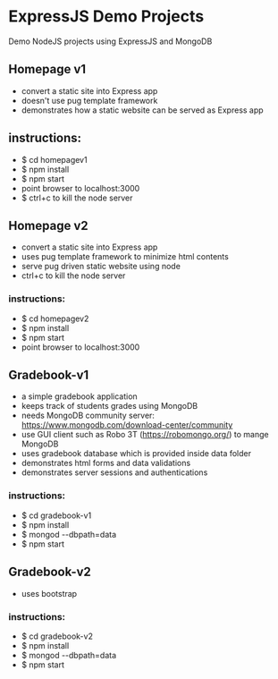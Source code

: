 # ExpressJS Demo Projects

Demo NodeJS projects using ExpressJS and MongoDB

## Homepage v1

-   convert a static site into Express app
-   doesn't use pug template framework
-   demonstrates how a static website can be served as Express app

## instructions:

-   \$ cd homepagev1
-   \$ npm install
-   \$ npm start
-   point browser to localhost:3000
-   \$ ctrl+c to kill the node server

## Homepage v2

-   convert a static site into Express app
-   uses pug template framework to minimize html contents
-   serve pug driven static website using node
-   ctrl+c to kill the node server

### instructions:

-   \$ cd homepagev2
-   \$ npm install
-   \$ npm start
-   point browser to localhost:3000

## Gradebook-v1

-   a simple gradebook application
-   keeps track of students grades using MongoDB
-   needs MongoDB community server: https://www.mongodb.com/download-center/community
-   use GUI client such as Robo 3T (https://robomongo.org/) to mange MongoDB
-   uses gradebook database which is provided inside data folder
-   demonstrates html forms and data validations
-   demonstrates server sessions and authentications

### instructions:

-   \$ cd gradebook-v1
-   \$ npm install
-   \$ mongod --dbpath=data
-   \$ npm start

## Gradebook-v2

-   uses bootstrap

### instructions:

-   \$ cd gradebook-v2
-   \$ npm install
-   \$ mongod --dbpath=data
-   \$ npm start
